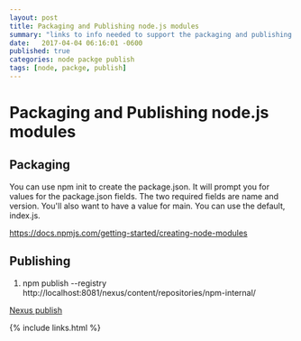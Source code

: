 ```yaml
---
layout: post
title: Packaging and Publishing node.js modules
summary: "links to info needed to support the packaging and publishing of node modules."
date:   2017-04-04 06:16:01 -0600
published: true
categories: node packge publish
tags: [node, packge, publish]
---
```

# Packaging and Publishing node.js modules
## Packaging
You can use npm init to create the package.json. It will prompt you for values for the package.json fields. The two required fields are name and version. You'll also want to have a value for main. You can use the default, index.js.

https://docs.npmjs.com/getting-started/creating-node-modules

## Publishing
1. npm publish --registry http://localhost:8081/nexus/content/repositories/npm-internal/

[Nexus publish](https://books.sonatype.com/nexus-book/reference/npm-deploying-packages.html)

{% include links.html %}
